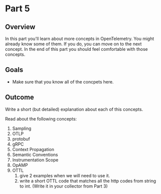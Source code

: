 # Part 5

## Overview

In this part you'll learn about more concepts in OpenTelemetry.
You might already know some of them. If you do, you can move on to the next concept.
In the end of this part you should feel comfortable with those concepts.

## Goals 
- Make sure that you know all of the concpets here.

## Outcome

Write a short (but detailed) explanation about each of this concepts.

Read about the following concepts:

1. Sampling
2. OTLP
3. protobuf
4. gRPC
5. Context Propagation
6. Semantic Conventions
7. Instrumentation Scope
8. OpAMP
9. OTTL
   1. give 2 examples when we will need to use it.
   2. write a short OTTL code that matches all the http codes from string to int. (Write it in your collector from Part 3)

